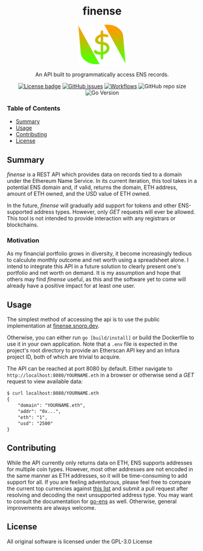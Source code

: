 <h1 align="center">finense</h1>
<div align="center"><img alt="finense logo" style="width:25%; height: auto" src="finense-logo.png"></div>
<p align ="center">
  An API built to programmatically access ENS records.
</p>
<div align="center">
  <a href="LICENSE"><img alt="License badge" src="https://img.shields.io/github/license/snorper/finense?color=brightgreen"></a>
  <a href="https://github.com/snorper/finense/issues"><img alt="GitHub issues" src="https://img.shields.io/github/issues/snorper/finense?color=brightgreen"></a>
  <a href="https://github.com/Snorper/finense/actions"><img alt="Workflows" src="https://img.shields.io/github/workflow/status/snorper/finense/finense-tests"></a>
  <img alt="GitHub repo size" src="https://img.shields.io/github/repo-size/snorper/finense?color=brightgreen">
  <img alt="Go Version" src="https://img.shields.io/github/go-mod/go-version/snorper/finense?color=brightgreen">
</div>

### Table of Contents
- [Summary](#Summary)
- [Usage](#Usage)
- [Contributing](#Contributing)
- [License](#License)

## Summary
*finense* is a REST API which provides data on records tied to a domain under the Ethereum Name Service. In its current iteration, this tool takes in a potential ENS domain and, if valid, returns the domain, ETH address, amount of ETH owned, and the USD value of ETH owned.

In the future, *finense* will gradually add support for tokens and other ENS-supported address types. However, only *GET* requests will ever be allowed. This tool is not intended to provide interaction with any registrars or blockchains.

### Motivation
As my financial portfolio grows in diversity, it become increasingly tedious to calculute monthly outcome and net worth using a spreadsheet alone. I intend to integrate this API in a future solution to clearly present one's portfolio and net worth on demand. It is my assumption and hope that others may find *finense* useful, as this and the software yet to come will already have a positive impact for at least one user.

## Usage
The simplest method of accessing the api is to use the public implementation at [finense.snorp.dev](https://finense.snorp.dev).

Otherwise, you can either run `go [build/install]` or build the Dockerfile to use it in your own application. Note that a `.env` file is expected in the project's root directory to provide an Etherscan API key and an Infura project ID, both of which are trivial to acquire.

The API can be reached at port 8080 by default. Either navigate to `http://localhost:8080/YOURNAME.eth` in a browser or otherwise send a *GET* request to view available data:

```
$ curl localhost:8080/YOURNAME.eth
{
    "domain": "YOURNAME.eth",
    "addr": "0x...",
    "eth": "1",
    "usd": "2500"
}
```

## Contributing
While the API currently only returns data on ETH, ENS supports addresses for multiple coin types. However, most other addresses are not encoded in the same manner as ETH addresses, so it will be time-consuming to add support for all. If you are feeling adventurous, please feel free to compare the current top currencies against [this list](https://github.com/satoshilabs/slips/blob/master/slip-0044.md) and submit a pull request after resolving and decoding the next unsupported address type. You may want to consult the documentation for [go-ens](https://github.com/wealdtech/go-ens) as well. Otherwise, general improvements are always welcome.

## License
All original software is licensed under the GPL-3.0 License